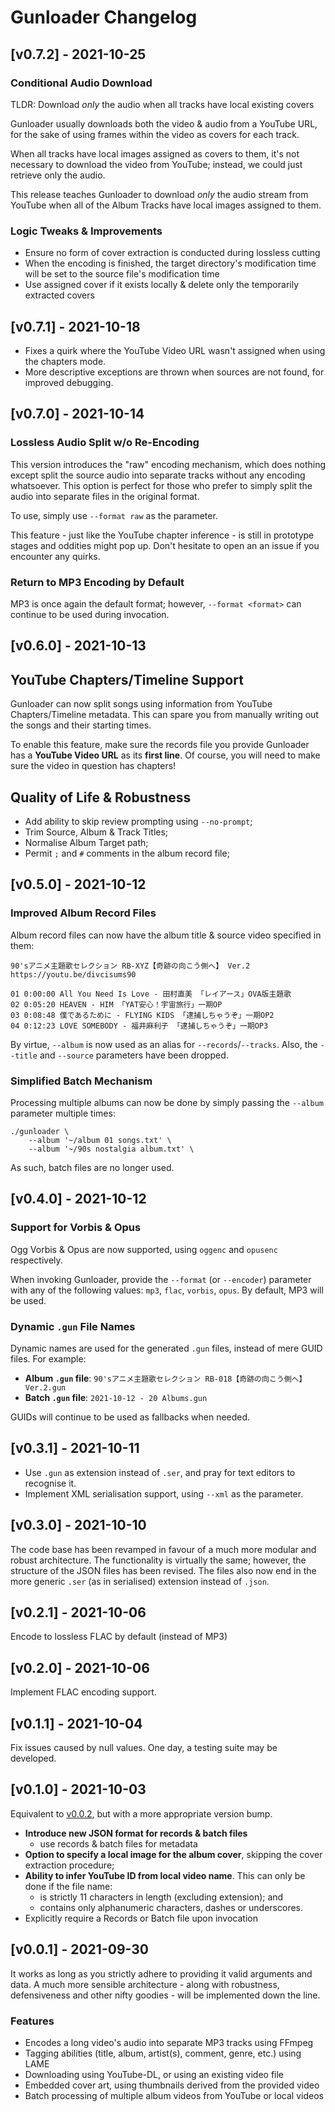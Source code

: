 # Gunloader Changelog

## [v0.7.2] - 2021-10-25

### Conditional Audio Download

TLDR: Download *only* the audio when all tracks have local existing covers

Gunloader usually downloads both the video & audio from a YouTube URL, for the sake of using frames within the video as covers for each track.

When all tracks have local images assigned as covers to them, it's not necessary to download the video from YouTube; instead, we could just retrieve only the audio.

This release teaches Gunloader to download *only* the audio stream from YouTube when all of the Album Tracks have local images assigned to them.

### Logic Tweaks & Improvements

- Ensure no form of cover extraction is conducted during lossless cutting
- When the encoding is finished, the target directory's modification time will be set to the source file's modification time
- Use assigned cover if it exists locally & delete only the temporarily extracted covers

## [v0.7.1] - 2021-10-18

- Fixes a quirk where the YouTube Video URL wasn't assigned when using the chapters mode.
- More descriptive exceptions are thrown when sources are not found, for improved debugging.

## [v0.7.0] - 2021-10-14

### Lossless Audio Split w/o Re-Encoding

This version introduces the "raw" encoding mechanism, which does nothing except split the source audio into separate tracks without any encoding whatsoever. This option is perfect for those who prefer to simply split the audio into separate files in the original format.

To use, simply use `--format raw` as the parameter.

This feature - just like the YouTube chapter inference - is still in prototype stages and oddities might pop up. Don't hesitate to open an an issue if you encounter any quirks.

### Return to MP3 Encoding by Default

MP3 is once again the default format; however, `--format <format>` can continue to be used during invocation.

## [v0.6.0] - 2021-10-13

## YouTube Chapters/Timeline Support

Gunloader can now split songs using information from YouTube Chapters/Timeline metadata. This can spare you from manually writing out the songs and their starting times.

To enable this feature, make sure the records file you provide Gunloader has a **YouTube Video URL** as its **first line**. Of course, you will need to make sure the video in question has chapters!

## Quality of Life & Robustness

- Add ability to skip review prompting using `--no-prompt`;
- Trim Source, Album & Track Titles;
- Normalise Album Target path;
- Permit `;` and `#` comments in the album record file;

## [v0.5.0] - 2021-10-12

### Improved Album Record Files

Album record files can now have the album title & source video specified in them:

```
90'sアニメ主題歌セレクション RB-XYZ【奇跡の向こう側へ】 Ver.2
https://youtu.be/divcisums90

01 0:00:00 All You Need Is Love - 田村直美 「レイアース」OVA版主題歌
02 0:05:20 HEAVEN - HIM 「YAT安心！宇宙旅行」一期OP
03 0:08:48 僕であるために - FLYING KIDS 「逮捕しちゃうぞ」一期OP2
04 0:12:23 LOVE SOMEBODY - 福井麻利子 「逮捕しちゃうぞ」一期OP3
```

By virtue, `--album` is now used as an alias for `--records`/`--tracks`. Also, the `--title` and `--source` parameters have been dropped.

### Simplified Batch Mechanism

Processing multiple albums can now be done by simply passing the `--album` parameter multiple times:

```
./gunloader \
    --album '~/album 01 songs.txt' \
    --album '~/90s nostalgia album.txt' \
```

As such, batch files are no longer used.

## [v0.4.0] - 2021-10-12

### Support for Vorbis & Opus

Ogg Vorbis & Opus are now supported, using `oggenc` and `opusenc` respectively.

When invoking Gunloader, provide the `--format` (or `--encoder`) parameter with any of the following values: `mp3`, `flac`, `vorbis`, `opus`. By default, MP3 will be used.

### Dynamic `.gun` File Names

Dynamic names are used for the generated `.gun` files, instead of mere GUID files. For example:

- **Album `.gun` file**: `90'sアニメ主題歌セレクション RB-018【奇跡の向こう側へ】 Ver.2.gun`
- **Batch `.gun` file**: `2021-10-12 - 20 Albums.gun`

GUIDs will continue to be used as fallbacks when needed.

## [v0.3.1] - 2021-10-11

- Use `.gun` as extension instead of `.ser`, and pray for text editors to recognise it.
- Implement XML serialisation support, using `--xml` as the parameter.

## [v0.3.0] - 2021-10-10

The code base has been revamped in favour of a much more modular and robust architecture. The functionality is virtually the same; however, the structure of the JSON files has been revised. The files also now end in the more generic `.ser` (as in serialised) extension instead of `.json`.

## [v0.2.1] - 2021-10-06

Encode to lossless FLAC by default (instead of MP3)

## [v0.2.0] - 2021-10-06

Implement FLAC encoding support.

## [v0.1.1] - 2021-10-04

Fix issues caused by null values. One day, a testing suite may be developed.

## [v0.1.0] - 2021-10-03

Equivalent to [v0.0.2](https://github.com/yumiris/YouTube.Album.Extract/releases/tag/v0.0.2), but with a more appropriate version bump.

- **Introduce new JSON format for records & batch files**
  - use records & batch files for metadata
- **Option to specify a local image for the album cover**, skipping the cover extraction procedure;
- **Ability to infer YouTube ID from local video name**. This can only be done if the file name:
  - is strictly 11 characters in length (excluding extension); and
  - contains only alphanumeric characters, dashes or underscores.
- Explicitly require a Records or Batch file upon invocation

## [v0.0.1] - 2021-09-30

It works as long as you strictly adhere to providing it valid arguments and data. A much more sensible architecture - along with robustness, defensiveness and other nifty goodies - will be implemented down the line.

### Features

- Encodes a long video's audio into separate MP3 tracks using FFmpeg
- Tagging abilities (title, album, artist(s), comment, genre, etc.) using LAME
- Downloading using YouTube-DL, or using an existing video file
- Embedded cover art, using thumbnails derived from the provided video
- Batch processing of multiple album videos from YouTube or local videos